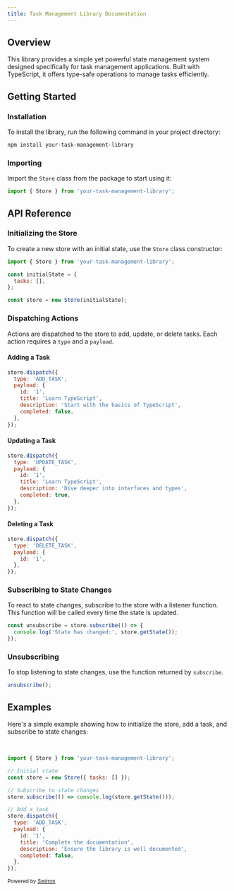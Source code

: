 ```yaml
---
title: Task Management Library Documentation
---
```

## Overview

This library provides a simple yet powerful state management system designed specifically for task management applications. Built with TypeScript, it offers type-safe operations to manage tasks efficiently.

## Getting Started

### Installation

To install the library, run the following command in your project directory:

```bash
npm install your-task-management-library

```

### Importing

Import the `Store` class from the package to start using it:

```javascript
import { Store } from 'your-task-management-library';

```

## API Reference

### Initializing the Store

To create a new store with an initial state, use the `Store` class constructor:

```javascript
import { Store } from 'your-task-management-library';

const initialState = {
  tasks: [],
};

const store = new Store(initialState);

```

### Dispatching Actions

Actions are dispatched to the store to add, update, or delete tasks. Each action requires a `type` and a `payload`.

#### Adding a Task

```javascript
store.dispatch({
  type: 'ADD_TASK',
  payload: {
    id: '1',
    title: 'Learn TypeScript',
    description: 'Start with the basics of TypeScript',
    completed: false,
  },
});

```

#### Updating a Task

```javascript
store.dispatch({
  type: 'UPDATE_TASK',
  payload: {
    id: '1',
    title: 'Learn TypeScript',
    description: 'Dive deeper into interfaces and types',
    completed: true,
  },
});

```

#### Deleting a Task

```javascript
store.dispatch({
  type: 'DELETE_TASK',
  payload: {
    id: '1',
  },
});

```

### Subscribing to State Changes

To react to state changes, subscribe to the store with a listener function. This function will be called every time the state is updated.

```javascript
const unsubscribe = store.subscribe(() => {
  console.log('State has changed:', store.getState());
});

```

### Unsubscribing

To stop listening to state changes, use the function returned by `subscribe`.

```javascript
unsubscribe();

```

## Examples

Here's a simple example showing how to initialize the store, add a task, and subscribe to state changes:

&nbsp;

```javascript
import { Store } from 'your-task-management-library';

// Initial state
const store = new Store({ tasks: [] });

// Subscribe to state changes
store.subscribe(() => console.log(store.getState()));

// Add a task
store.dispatch({
  type: 'ADD_TASK',
  payload: {
    id: '1',
    title: 'Complete the documentation',
    description: 'Ensure the library is well documented',
    completed: false,
  },
});

```

<SwmMeta version="3.0.0" repo-id="Z2l0aHViJTNBJTNBQXBwTWFuYWdtZW50TGlicmFyeSUzQSUzQUNBQmxhbms=" repo-name="AppManagmentLibrary"><sup>Powered by [Swimm](https://app.swimm.io/)</sup></SwmMeta>
